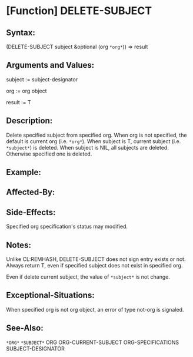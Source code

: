 # [Function] DELETE-SUBJECT

## Syntax:

(DELETE-SUBJECT subject &optional (org `*org*`)) => result

## Arguments and Values:

subject := subject-designator

org := org object

result := T

## Description:
Delete specified subject from specified org.
When org is not specified, the default is current org (i.e. `*org*`).
When subject is T, current subject (i.e. `*subject*`) is deleted.
When subject is NIL, all subjects are deleted.
Otherwise specified one is deleted.

## Example:

## Affected-By:

## Side-Effects:
Specified org specification's status may modified.

## Notes:
Unlike CL:REMHASH, DELETE-SUBJECT does not sign entry exists or not.
Always return T, even if specified subject does not exist in specified org.

Even if delete current subject, the value of `*subject*` is not change.

## Exceptional-Situations:
When specified org is not org object, an error of type not-org is signaled.

## See-Also:

`*ORG*`
`*SUBJECT*`
ORG
ORG-CURRENT-SUBJECT
ORG-SPECIFICATIONS
SUBJECT-DESIGNATOR
